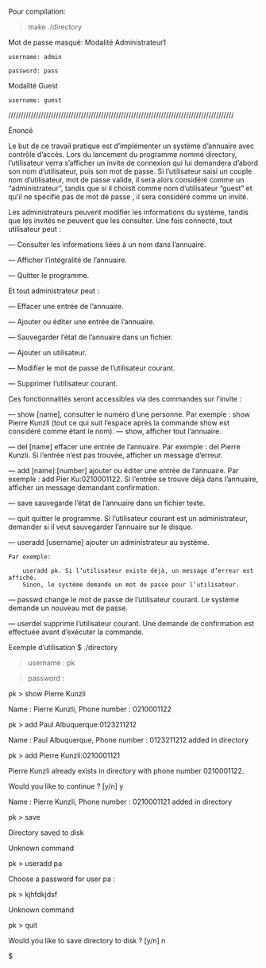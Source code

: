 Pour compilation:

>make
>./directory

Mot de passe masqué:
Modalité Administrateur1

    username: admin

    password: pass

Modalité Guest

    username: guest

//////////////////////////////////////////////////////////////////////////////////////////

Énoncé

Le but de ce travail pratique est d’implémenter un système d’annuaire avec
contrôle d’accès. Lors du lancement du programme nommé directory, l’utilisateur verra s’afficher un invite de connexion qui lui demandera d’abord son nom
d’utilisateur, puis son mot de passe. Si l’utilisateur saisi un couple nom d’utilisateur, mot de passe valide, il sera alors considéré comme un “administrateur”,
tandis que si il choisit comme nom d’utilisateur “guest” et qu’il ne spécifie pas
de mot de passe , il sera considéré comme un invité.

Les administrateurs peuvent modifier les informations du système, tandis que les
invités ne peuvent que les consulter. Une fois connecté, tout utilisateur peut :

— Consulter les informations liées à un nom dans l’annuaire.

— Afficher l’intégralité de l’annuaire.

— Quitter le programme.




Et tout administrateur peut :




— Effacer une entrée de l’annuaire.

— Ajouter ou éditer une entrée de l’annuaire.

— Sauvegarder l’état de l’annuaire dans un fichier.

— Ajouter un utilisateur.

— Modifier le mot de passe de l’utilisateur courant.

— Supprimer l’utilisateur courant.


Ces fonctionnalités seront accessibles via des commandes sur l’invite :


— show [name], consulter le numéro d’une personne. Par exemple : show
    Pierre Kunzli (tout ce qui suit l’espace après la commande show est
    considéré comme étant le nom).
— show, afficher tout l’annuaire.

— del [name] effacer une entrée de l’annuaire. Par exemple : del Pierre
    Kunzli. Si l’entrée n’est pas trouvée, afficher un message d’erreur.

— add [name]:[number] ajouter ou éditer une entrée de l’annuaire. Par
    exemple : add Pier Ku:0210001122. Si l’entrée se trouve déjà
    dans l’annuaire, afficher un message demandant confirmation.

— save sauvegarde l’état de l’annuaire dans un fichier texte.

— quit quitter le programme. Si l’utilisateur courant est un administrateur,
    demander si il veut sauvegarder l’annuaire sur le disque.

— useradd [username] ajouter un administrateur au système. 

    Par exemple:

        useradd pk. Si l’utilisateur existe déjà, un message d’erreur est affiché.
        Sinon, le système demande un mot de passe pour l’utilisateur.

— passwd change le mot de passe de l’utilisateur courant. Le système demande un nouveau     mot de passe.

— userdel supprime l’utilisateur courant. Une demande de confirmation
    est effectuée avant d’exécuter la commande.

Exemple d’utilisation
$ ./directory

> username : pk

> password :

pk > show Pierre Kunzli

Name : Pierre Kunzli, Phone number : 0210001122

pk > add Paul Albuquerque:0123211212

Name : Paul Albuquerque, Phone number : 0123211212 added in directory

pk > add Pierre Kunzli:0210001121

Pierre Kunzli already exists in directory with phone number 0210001122.

Would you like to continue ? [y/n] y

Name : Pierre Kunzli, Phone number : 0210001121 added in directory

pk > save

Directory saved to disk

Unknown command

pk > useradd pa

Choose a password for user pa :

pk > kjhfdkjdsf

Unknown command

pk > quit

Would you like to save directory to disk ? [y/n] n

$


